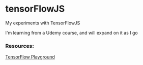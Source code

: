# tensorFlowJS
My experiments with TensorFlowJS

I'm learning from a Udemy course, and will expand on it as I go

### Resources:
[TensorFlow Playground](https://playground.tensorflow.org/)

